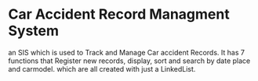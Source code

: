 #   Car Accident Record Managment System
an SIS  which is used to Track and Manage Car accident Records. It has 7 functions that Register new records, display, sort and search by date place and carmodel. which  are  all created with just a LinkedList. 

